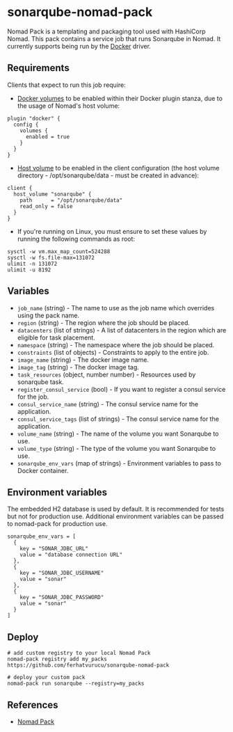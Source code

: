 # sonarqube-nomad-pack

Nomad Pack is a templating and packaging tool used with HashiCorp Nomad. This pack contains a service job that runs Sonarqube in Nomad. It currently supports being run by the [Docker](https://www.nomadproject.io/docs/drivers/docker) driver.

## Requirements

Clients that expect to run this job require:
- [Docker volumes](https://www.nomadproject.io/docs/drivers/docker "Docker volumes") to be enabled within their Docker plugin stanza, due to the usage of Nomad's host volume:
```hcl
plugin "docker" {
  config {
    volumes {
      enabled = true
    }
  }
}
```

- [Host volume](https://www.nomadproject.io/docs/configuration/client#host_volume-stanza "Host volume") to be enabled in the client configuration (the host volume directory - /opt/sonarqube/data - must be created in advance):
```hcl
client {
  host_volume "sonarqube" {
    path      = "/opt/sonarqube/data"
    read_only = false
  }
}
```

- If you're running on Linux, you must ensure to set these values by running the following commands as root:
```
sysctl -w vm.max_map_count=524288
sysctl -w fs.file-max=131072
ulimit -n 131072
ulimit -u 8192
```

## Variables

- `job_name` (string) - The name to use as the job name which overrides using the pack name.
- `region` (string) - The region where the job should be placed.
- `datacenters` (list of strings) - A list of datacenters in the region which are eligible for task placement.
- `namespace` (string) - The namespace where the job should be placed.
- `constraints` (list of objects) - Constraints to apply to the entire job.
- `image_name` (string) - The docker image name.
- `image_tag` (string) - The docker image tag.
- `task_resources` (object, number number) - Resources used by sonarqube task.
- `register_consul_service` (bool) - If you want to register a consul service for the job.
- `consul_service_name` (string) - The consul service name for the application.
- `consul_service_tags` (list of strings) - The consul service name for the application.
- `volume_name` (string) - The name of the volume you want Sonarqube to use.
- `volume_type` (string) - The type of the volume you want Sonarqube to use.
- `sonarqube_env_vars` (map of strings) - Environment variables to pass to Docker container.

## Environment variables

The embedded H2 database is used by default. It is recommended for tests but not for production use. Additional environment variables can be passed to nomad-pack for production use.

```
sonarqube_env_vars = [
  {
    key = "SONAR_JDBC_URL"
    value = "database connection URL"
  },
  {
    key = "SONAR_JDBC_USERNAME"
    value = "sonar"
  },
  {
    key = "SONAR_JDBC_PASSWORD"
    value = "sonar"
  }
]
```

## Deploy

```
# add custom registry to your local Nomad Pack
nomad-pack registry add my_packs https://github.com/ferhatvurucu/sonarqube-nomad-pack

# deploy your custom pack
nomad-pack run sonarqube --registry=my_packs
```

## References

- [Nomad Pack](https://learn.hashicorp.com/collections/nomad/nomad-pack)
